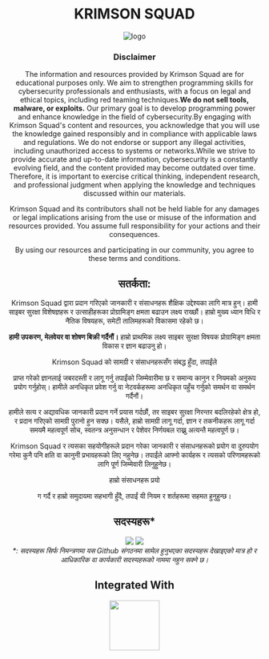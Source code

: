<h1 align="center">KRIMSON SQUAD</h1>
<p align="center"><img src="https://avatars.githubusercontent.com/u/134789824?s=200&amp;v=4" alt="logo"></p>
<div align="center">

<div align="center">
  <h3 align="center">Disclaimer</h3>
  <p>The information and resources provided by Krimson Squad are for educational purposes only. We aim to strengthen programming skills for cybersecurity professionals and enthusiasts, with a focus on legal and ethical topics, including red teaming techniques.<strong>We do not sell tools, malware, or exploits.</strong> Our primary goal is to develop programming power and enhance knowledge in the field of cybersecurity.By engaging with Krimson Squad's content and resources, you acknowledge that you will use the knowledge gained responsibly and in compliance with applicable laws and regulations. We do not endorse or support any illegal activities, including unauthorized access to systems or networks.While we strive to provide accurate and up-to-date information, cybersecurity is a constantly evolving field, and the content provided may become outdated over time. Therefore, it is important to exercise critical thinking, independent research, and professional judgment when applying the knowledge and techniques discussed within our materials.</p>
  <p>Krimson Squad and its contributors shall not be held liable for any damages or legal implications arising from the use or misuse of the information and resources provided. You assume full responsibility for your actions and their consequences.</p>
  <p>By using our resources and participating in our community, you agree to these terms and conditions.</p>
</div>

<div align="center">
  <h2>सतर्कता:</h2>
  <p>Krimson Squad द्वारा प्रदान गरिएको जानकारी र संसाधनहरू शैक्षिक उद्देश्यका लागि मात्र हुन्। हामी साइबर सुरक्षा विशेषज्ञहरू र उत्साहीहरूका प्रोग्रामिङ्ग क्षमता बढाउन लक्ष्य राख्छौं। हाम्रो मुख्य ध्यान विधि र नैतिक विषयहरू, समेटी तालिमहरूको विकासमा रहेको छ।</p>
  <p><strong>हामी उपकरण, मेलवेयर वा शोषण बिक्री गर्दैनौं।</strong> हाम्रो प्राथमिक लक्ष्य साइबर सुरक्षा विषयक प्रोग्रामिङ्ग क्षमता विकास र ज्ञान बढाउनु हो।</p>
  <p>Krimson Squad को सामग्री र संसाधनहरूसँग संबद्ध हुँदा, तपाईंले

 प्राप्त गरेको ज्ञानलाई जबरदस्ती र लागू गर्नु तपाईंको जिम्मेवारीमा छ र समान्य कानुन र नियमको अनुरूप प्रयोग गर्नुहोस्। हामीले अनधिकृत प्रवेश गर्नु वा नेटवर्कहरूमा अनधिकृत पहुँच गर्नुको समर्थन वा समर्थन गर्दैनौं।</p>
  <p>हामीले सत्य र अद्यावधिक जानकारी प्रदान गर्ने प्रयास गर्दछौं, तर साइबर सुरक्षा निरन्तर बदलिरहेको क्षेत्र हो, र प्रदान गरिएको सामग्री पुरानो हुन सक्छ। यसैले, हाम्रो सामग्री लागू गर्दा, ज्ञान र तकनीकहरू लागू गर्दा समयमै महत्वपूर्ण सोच, स्वतन्त्र अनुसन्धान र पेशेवर निर्णयबल राख्नु अत्यन्तै महत्वपूर्ण छ।</p>
  <p>Krimson Squad र त्यसका सहयोगीहरूले प्रदान गरेका जानकारी र संसाधनहरूको प्रयोग वा दुरुपयोग गरेमा कुनै पनि क्षति वा कानुनी प्रभावहरूको लिए नहुनेछ। तपाईंले आफ्नो कार्यहरू र त्यसको परिणामहरूको लागि पूर्ण जिम्मेवारी लिनुहुनेछ।</p>
  <p>हाम्रो संसाधनहरू प्रयो

ग गर्दै र हाम्रो समुदायमा सहभागी हुँदै, तपाईं यी नियम र शर्तहरूमा सहमत हुनुहुन्छ।</p>
</div>


<div align="center">
  <h2>सदस्यहरू*</h2>
  <img src="https://github.com/Krimson-Squad/.github/assets/111997815/6fcb8a89-4c56-4809-9155-ccc9c6b60d8e">
<img src="https://github.com/Krimson-Squad/.github/assets/111997815/e9640442-ce5d-41e5-b32f-acd8137f9eba">
</div>
<i>*: सदस्यहरू सिर्फ निमन्त्रणमा यस Github संगठनमा सामेल हुनुभएका सदस्यहरू देखाइएको मात्र हो र आधिकारिक वा कार्यकारी सदस्यहरूको नाममा नहुन सक्ने छ। </i>

<h2 align="center">Integrated With</h2>
<a href=https://github.com/TechnologyMediaorg"><img src="https://avatars.githubusercontent.com/u/128064750?s=200&v=4" height="100px"></a>
</div>
